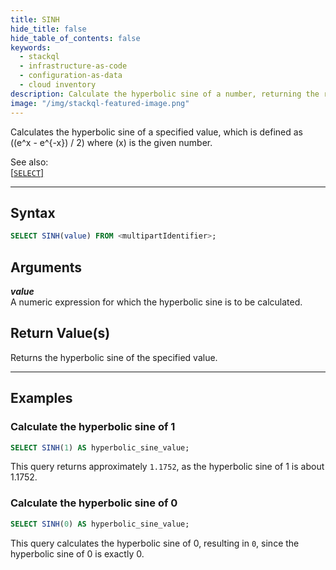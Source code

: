```yaml
---
title: SINH
hide_title: false
hide_table_of_contents: false
keywords:
  - stackql
  - infrastructure-as-code
  - configuration-as-data
  - cloud inventory
description: Calculate the hyperbolic sine of a number, returning the result using SQL in StackQL.
image: "/img/stackql-featured-image.png"
---
```

Calculates the hyperbolic sine of a specified value, which is defined as \((e^x - e^{-x}) / 2\) where \(x\) is the given number.

See also:  
[[`SELECT`]](/docs/language-spec/select)

* * * 

## Syntax

```sql
SELECT SINH(value) FROM <multipartIdentifier>;
```

## Arguments

__*value*__  
A numeric expression for which the hyperbolic sine is to be calculated.

## Return Value(s)
Returns the hyperbolic sine of the specified value.

* * *

## Examples

### Calculate the hyperbolic sine of 1

```sql
SELECT SINH(1) AS hyperbolic_sine_value;
```

This query returns approximately `1.1752`, as the hyperbolic sine of 1 is about 1.1752.

### Calculate the hyperbolic sine of 0

```sql
SELECT SINH(0) AS hyperbolic_sine_value;
```

This query calculates the hyperbolic sine of 0, resulting in `0`, since the hyperbolic sine of 0 is exactly 0.
